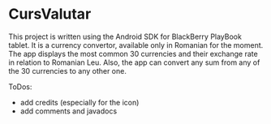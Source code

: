 # CursValutar
This project is written using the Android SDK for BlackBerry PlayBook tablet. It is a currency convertor, available only in Romanian for the moment.
The app displays the most common 30 currencies and their exchange rate in relation to Romanian Leu. Also, the app can convert any sum from any of the 30 currencies to any other one.

ToDos: 
- add credits (especially for the icon)
- add comments and javadocs